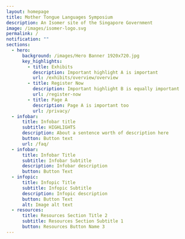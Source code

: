 ```yaml
---
layout: homepage
title: Mother Tongue Languages Symposium
description: An Isomer site of the Singapore Government
image: /images/isomer-logo.svg
permalink: /
notification: ""
sections:
  - hero:
      background: /images/Hero Banner 1920x720.jpg
      key_highlights:
        - title: Exhibits
          description: Important highlight A is important
          url: /exhibits/overview/overview
        - title: Register Now
          description: Important highlight B is equally important
          url: /register-now
        - title: Page A
          description: Page A is important too
          url: /privacy/
  - infobar:
      title: Infobar title
      subtitle: HIGHLIGHTS
      description: About a sentence worth of description here
      button: Button text
      url: /faq/
  - infobar:
      title: Infobar Title
      subtitle: Infobar Subtitle
      description: Infobar description
      button: Button Text
  - infopic:
      title: Infopic Title
      subtitle: Infopic Subtitle
      description: Infopic description
      button: Button Text
      alt: Image alt text
  - resources:
      title: Resources Section Title 2
      subtitle: Resources Section Subtitle 1
      button: Resources Button Name 3
---
```

